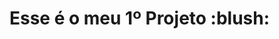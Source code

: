 <h1> Esse é o meu 1º Projeto :blush:</h1>
<br>
<br>
<img src:"https://github.com/CarlosH3nrique/Desafio-01/blob/main/img/(Positive).png">
